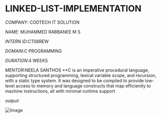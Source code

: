 # LINKED-LIST-IMPLEMENTATION

*COMPANY*: CODTECH IT SOLUTION

*NAME*: MUHAMMED RABBANEE M S

*INTERN ID*:CT08REW

*DOMAIN*:C PROGRAMMING

*DURATION*:4 WEEKS

*MENTOR*:NEELA SANTHOS
       **C is an imperative procedural language, supporting structured programming, lexical variable scope, and recursion, with a static type system. It was designed to be compiled to provide low-level access to memory and language constructs that map efficiently to machine instructions, all with minimal runtime support

*output*:

![Image](https://github.com/user-attachments/assets/203d600a-e20b-4385-8997-c05eb3d250ba)
     
